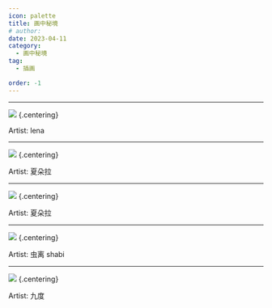 ```yaml
---
icon: palette
title: 画中秘境
# author: 
date: 2023-04-11
category:
  - 画中秘境
tag:
  - 插画

order: -1
---
```

<!-- more -->

---
![](./res/illustration/夕（lena_）.webp) {.centering}

Artist: lena

---

![](./res/illustration/铃兰（夏朵拉）.webp) {.centering}

Artist: 夏朵拉

---

![](./res/illustration/异客.webp) {.centering}

Artist: 夏朵拉

---

![](./res/illustration/杜宾（虫离_shabi）.webp) {.centering}

Artist: 虫离 shabi

---

![](./res/illustration/暗锁（九度）.webp) {.centering}

Artist: 九度<Ads />